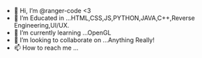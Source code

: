 - 👋 Hi, I’m @ranger-code <3
- 👀 I’m Educated in ...HTML,CSS,JS,PYTHON,JAVA,C++,Reverse Engineering,UI/UX.
- 🌱 I’m currently learning ...OpenGL
- 💞️ I’m looking to collaborate on ...Anything Really!
- 📫 How to reach me ...

<!---
ranger-code/ranger-code is a ✨ special ✨ repository because its `README.md` (this file) appears on your GitHub profile.
You can click the Preview link to take a look at your changes.
--->
